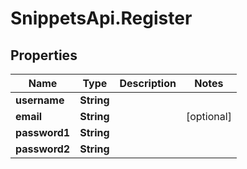 # SnippetsApi.Register

## Properties

Name | Type | Description | Notes
------------ | ------------- | ------------- | -------------
**username** | **String** |  | 
**email** | **String** |  | [optional] 
**password1** | **String** |  | 
**password2** | **String** |  | 


